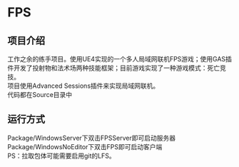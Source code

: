 # FPS
## 项目介绍
工作之余的练手项目。使用UE4实现的一个多人局域网联机FPS游戏；使用GAS插件开发了投射物和法术场两种技能框架；目前游戏实现了一种游戏模式：死亡竞技。  
项目使用Advanced Sessions插件来实现局域网联机。  
代码都在Source目录中  
## 运行方式
Package/WindowsServer下双击FPSServer即可启动服务器  
Package/WindowsNoEditor下双击FPS即可启动客户端  
PS：拉取包体可能需要启用git的LFS。

